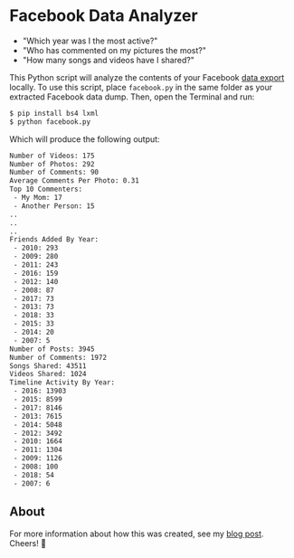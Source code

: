 # Facebook Data Analyzer

- "Which year was I the most active?"
- "Who has commented on my pictures the most?"
- "How many songs and videos have I shared?"

This Python script will analyze the contents of your Facebook [data export](https://www.facebook.com/help/131112897028467) locally. To use this script, place `facebook.py` in the same folder as your extracted Facebook data dump. Then, open the Terminal and run:

```bash
$ pip install bs4 lxml
$ python facebook.py
```

Which will produce the following output:

```bash
Number of Videos: 175
Number of Photos: 292
Number of Comments: 90
Average Comments Per Photo: 0.31
Top 10 Commenters:
 - My Mom: 17
 - Another Person: 15
..
..
..
Friends Added By Year:
 - 2010: 293
 - 2009: 280
 - 2011: 243
 - 2016: 159
 - 2012: 140
 - 2008: 87
 - 2017: 73
 - 2013: 73
 - 2018: 33
 - 2015: 33
 - 2014: 20
 - 2007: 5
Number of Posts: 3945
Number of Comments: 1972
Songs Shared: 43511
Videos Shared: 1024
Timeline Activity By Year:
 - 2016: 13903
 - 2015: 8599
 - 2017: 8146
 - 2013: 7615
 - 2014: 5048
 - 2012: 3492
 - 2010: 1664
 - 2011: 1304
 - 2009: 1126
 - 2008: 100
 - 2018: 54
 - 2007: 6
```

## About

For more information about how this was created, see my [blog post](https://www.leejamesrobinson.com/blog/analyzing-10-years-of-facebook-data/). Cheers! 🎉
